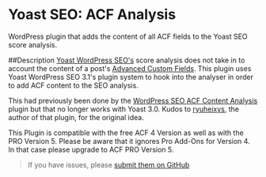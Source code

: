 # Yoast SEO: ACF Analysis
WordPress plugin that adds the content of all ACF fields to the Yoast SEO score analysis.

##Description
[Yoast WordPress SEO's](https://yoast.com/wordpress/plugins/) score analysis does not take in to account the content of a post's [Advanced Custom Fields](http://www.advancedcustomfields.com/). This plugin uses Yoast WordPress SEO 3.1's plugin system to hook into the analyser in order to add ACF content to the SEO analysis.

This had previously been done by the [WordPress SEO ACF Content Analysis](https://wordpress.org/plugins/wp-seo-acf-content-analysis/) plugin but that no longer works with Yoast 3.0. Kudos to [ryuheixys](https://profiles.wordpress.org/ryuheixys/), the author of that plugin, for the original idea.

This Plugin is compatible with the free ACF 4 Version as well as with the PRO Version 5. Please be aware that it ignores Pro Add-Ons for Version 4. In that case please upgrade to ACF PRO Version 5.

> If you have issues, please [submit them on GitHub](https://github.com/Yoast/yoast-acf-analysis/issues)
